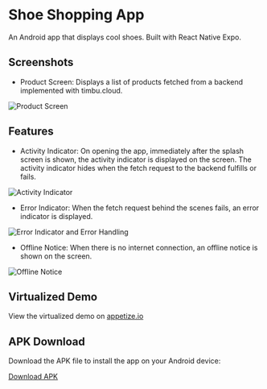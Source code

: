 # Shoe Shopping App

An Android app that displays cool shoes. Built with React Native Expo.

## Screenshots

* Product Screen: Displays a list of products fetched from a backend implemented with timbu.cloud.
  
![Product Screen](apkScreenshots/S2.png)

## Features

* Activity Indicator: On opening the app, immediately after the splash screen is shown, the activity indicator is displayed on the screen. The activity indicator hides when the fetch request to the backend fulfills or fails.
  
![Activity Indicator](apkScreenshots/S1.png)

* Error Indicator: When the fetch request behind the scenes fails, an error indicator is displayed.
  
![Error Indicator and Error Handling](apkScreenshots/S3.png)

* Offline Notice: When there is no internet connection, an offline notice is shown on the screen.
  
![Offline Notice](apkScreenshots/S4.png)

## Virtualized Demo

View the virtualized demo on [appetize.io](https://appetize.io/app/b_qht4i2tlv4llopukw6zbwl246m)

## APK Download

Download the APK file to install the app on your Android device:

[Download APK](https://drive.google.com/file/d/15EPNEiGdXQYCWx8uTO0rBwVJUEq6RvMo/view?usp=sharing)
